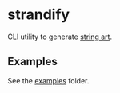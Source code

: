 # strandify

CLI utility to generate [string art](https://en.wikipedia.org/wiki/String_art).

## Examples

See the [examples](./examples) folder.
